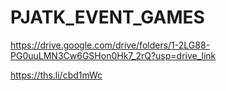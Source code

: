 # PJATK_EVENT_GAMES
https://drive.google.com/drive/folders/1-2LG88-PG0uuLMN3Cw6GSHon0Hk7_2rQ?usp=drive_link

https://ths.li/cbd1mWc
